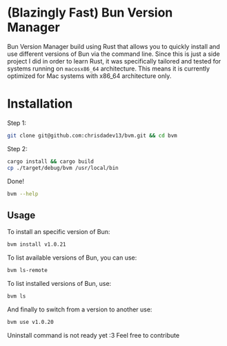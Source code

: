 # (Blazingly Fast) Bun Version Manager 

Bun Version Manager build using Rust that allows you to quickly install and use different versions of Bun via the command line. Since this is just a side project I did in order to learn Rust, it was specifically tailored and tested for systems running on `macosx86_64` architecture. This means it is currently optimized for Mac systems with x86_64 architecture only.

# Installation
Step 1:
```bash
git clone git@github.com:chrisdadev13/bvm.git && cd bvm 
```  

Step 2:
```bash
cargo install && cargo build
cp ./target/debug/bvm /usr/local/bin
```

Done!

```bash
bvm --help
```

## Usage

To install an specific version of Bun:
```bash
bvm install v1.0.21
```

To list available versions of Bun, you can use:
```bash
bvm ls-remote
```

To list installed versions of Bun, use: 
```bash
bvm ls
```

And finally to switch from a version to another use:
```bash
bvm use v1.0.20
```

Uninstall command is not ready yet :3 Feel free to contribute
